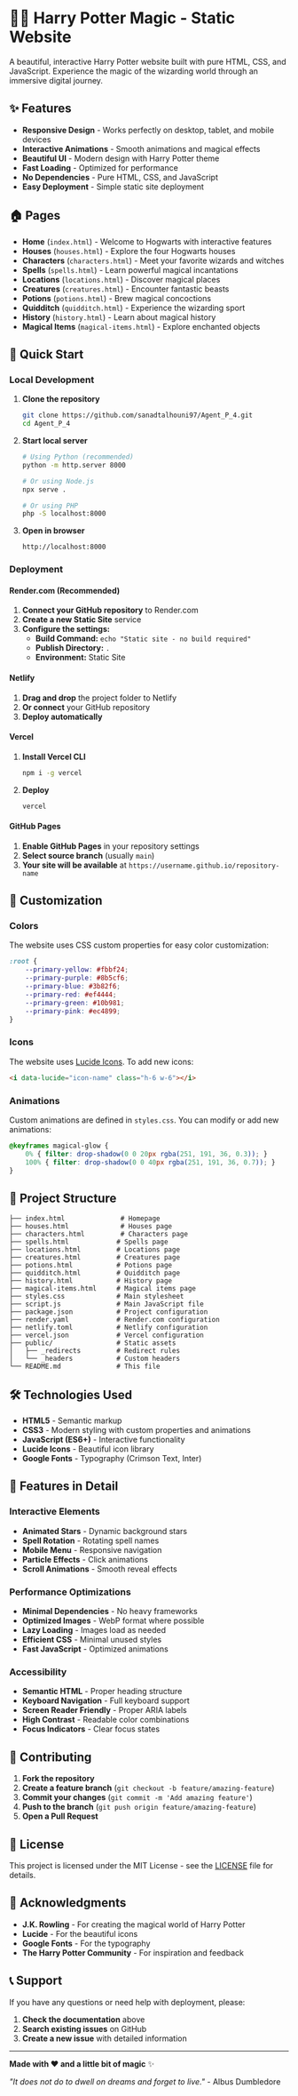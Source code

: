 # 🧙‍♂️ Harry Potter Magic - Static Website

A beautiful, interactive Harry Potter website built with pure HTML, CSS, and JavaScript. Experience the magic of the wizarding world through an immersive digital journey.

## ✨ Features

- **Responsive Design** - Works perfectly on desktop, tablet, and mobile devices
- **Interactive Animations** - Smooth animations and magical effects
- **Beautiful UI** - Modern design with Harry Potter theme
- **Fast Loading** - Optimized for performance
- **No Dependencies** - Pure HTML, CSS, and JavaScript
- **Easy Deployment** - Simple static site deployment

## 🏠 Pages

- **Home** (`index.html`) - Welcome to Hogwarts with interactive features
- **Houses** (`houses.html`) - Explore the four Hogwarts houses
- **Characters** (`characters.html`) - Meet your favorite wizards and witches
- **Spells** (`spells.html`) - Learn powerful magical incantations
- **Locations** (`locations.html`) - Discover magical places
- **Creatures** (`creatures.html`) - Encounter fantastic beasts
- **Potions** (`potions.html`) - Brew magical concoctions
- **Quidditch** (`quidditch.html`) - Experience the wizarding sport
- **History** (`history.html`) - Learn about magical history
- **Magical Items** (`magical-items.html`) - Explore enchanted objects

## 🚀 Quick Start

### Local Development

1. **Clone the repository**
   ```bash
   git clone https://github.com/sanadtalhouni97/Agent_P_4.git
   cd Agent_P_4
   ```

2. **Start local server**
   ```bash
   # Using Python (recommended)
   python -m http.server 8000
   
   # Or using Node.js
   npx serve .
   
   # Or using PHP
   php -S localhost:8000
   ```

3. **Open in browser**
   ```
   http://localhost:8000
   ```

### Deployment

#### Render.com (Recommended)

1. **Connect your GitHub repository** to Render.com
2. **Create a new Static Site** service
3. **Configure the settings:**
   - **Build Command:** `echo "Static site - no build required"`
   - **Publish Directory:** `.`
   - **Environment:** Static Site

#### Netlify

1. **Drag and drop** the project folder to Netlify
2. **Or connect** your GitHub repository
3. **Deploy automatically**

#### Vercel

1. **Install Vercel CLI**
   ```bash
   npm i -g vercel
   ```

2. **Deploy**
   ```bash
   vercel
   ```

#### GitHub Pages

1. **Enable GitHub Pages** in your repository settings
2. **Select source branch** (usually `main`)
3. **Your site will be available** at `https://username.github.io/repository-name`

## 🎨 Customization

### Colors
The website uses CSS custom properties for easy color customization:

```css
:root {
    --primary-yellow: #fbbf24;
    --primary-purple: #8b5cf6;
    --primary-blue: #3b82f6;
    --primary-red: #ef4444;
    --primary-green: #10b981;
    --primary-pink: #ec4899;
}
```

### Icons
The website uses [Lucide Icons](https://lucide.dev/). To add new icons:

```html
<i data-lucide="icon-name" class="h-6 w-6"></i>
```

### Animations
Custom animations are defined in `styles.css`. You can modify or add new animations:

```css
@keyframes magical-glow {
    0% { filter: drop-shadow(0 0 20px rgba(251, 191, 36, 0.3)); }
    100% { filter: drop-shadow(0 0 40px rgba(251, 191, 36, 0.7)); }
}
```

## 📁 Project Structure

```
├── index.html              # Homepage
├── houses.html             # Houses page
├── characters.html         # Characters page
├── spells.html            # Spells page
├── locations.html         # Locations page
├── creatures.html         # Creatures page
├── potions.html           # Potions page
├── quidditch.html         # Quidditch page
├── history.html           # History page
├── magical-items.html     # Magical items page
├── styles.css             # Main stylesheet
├── script.js              # Main JavaScript file
├── package.json           # Project configuration
├── render.yaml            # Render.com configuration
├── netlify.toml           # Netlify configuration
├── vercel.json            # Vercel configuration
├── public/                # Static assets
│   ├── _redirects         # Redirect rules
│   └── _headers           # Custom headers
└── README.md              # This file
```

## 🛠️ Technologies Used

- **HTML5** - Semantic markup
- **CSS3** - Modern styling with custom properties and animations
- **JavaScript (ES6+)** - Interactive functionality
- **Lucide Icons** - Beautiful icon library
- **Google Fonts** - Typography (Crimson Text, Inter)

## 🎯 Features in Detail

### Interactive Elements
- **Animated Stars** - Dynamic background stars
- **Spell Rotation** - Rotating spell names
- **Mobile Menu** - Responsive navigation
- **Particle Effects** - Click animations
- **Scroll Animations** - Smooth reveal effects

### Performance Optimizations
- **Minimal Dependencies** - No heavy frameworks
- **Optimized Images** - WebP format where possible
- **Lazy Loading** - Images load as needed
- **Efficient CSS** - Minimal unused styles
- **Fast JavaScript** - Optimized animations

### Accessibility
- **Semantic HTML** - Proper heading structure
- **Keyboard Navigation** - Full keyboard support
- **Screen Reader Friendly** - Proper ARIA labels
- **High Contrast** - Readable color combinations
- **Focus Indicators** - Clear focus states

## 🤝 Contributing

1. **Fork the repository**
2. **Create a feature branch** (`git checkout -b feature/amazing-feature`)
3. **Commit your changes** (`git commit -m 'Add amazing feature'`)
4. **Push to the branch** (`git push origin feature/amazing-feature`)
5. **Open a Pull Request**

## 📄 License

This project is licensed under the MIT License - see the [LICENSE](LICENSE) file for details.

## 🙏 Acknowledgments

- **J.K. Rowling** - For creating the magical world of Harry Potter
- **Lucide** - For the beautiful icons
- **Google Fonts** - For the typography
- **The Harry Potter Community** - For inspiration and feedback

## 📞 Support

If you have any questions or need help with deployment, please:

1. **Check the documentation** above
2. **Search existing issues** on GitHub
3. **Create a new issue** with detailed information

---

**Made with ❤️ and a little bit of magic** ✨

*"It does not do to dwell on dreams and forget to live."* - Albus Dumbledore
